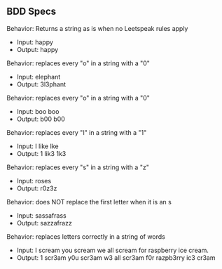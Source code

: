 ## BDD Specs

Behavior: Returns a string as is when no Leetspeak rules apply
* Input: happy
* Output: happy

Behavior: replaces every "o" in a string with a "0"
* Input: elephant
* Output: 3l3phant

Behavior: replaces every "o" in a string with a "0"
* Input: boo boo
* Output: b00 b00

Behavior: replaces every "I" in a string with a "1"
* Input: I like Ike
* Output: 1 lik3 1k3

Behavior: replaces every "s" in a string with a "z"
* Input: roses
* Output: r0z3z

Behavior: does NOT replace the first letter when it is an s
* Input: sassafrass
* Output: sazzafrazz


Behavior: replaces letters correctly in a string of words
* Input: I scream you scream we all scream for raspberry ice cream.
* Output: 1 scr3am y0u scr3am w3 all scr3am f0r razpb3rry ic3 cr3am
